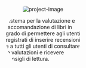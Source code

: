 <style>
  .photos {
  display: inline-block;
  position: relative;
  width: 200px;
  height: 200px;
  overflow: hidden;
  border-radius: 50%;
}
</style>

<div class="photos">
<a href="https://github.com/CostaAris"> 
  <img href="https://avatars.githubusercontent.com/u/169836651?v=4"> 
</a> 
<div class="photos">
<a href="https://github.com/ErPanzet"> 
  <img href="https://avatars.githubusercontent.com/u/169908490?v=4"> 
</a> 
<p align="center"><img src="https://socialify.git.ci/Andrea-Riva/BookRecommender/image?description=1&amp;descriptionEditable=Visualizza%20librerie%2C%20consigli%20e%20valutazioni.&amp;font=Inter&amp;language=1&amp;name=1&amp;owner=1&amp;pattern=Solid&amp;stargazers=1&amp;theme=Dark" alt="project-image"></p>

<p id="description">Sistema per la valutazione e raccomandazione di libri in grado di permettere agli utenti registrati di inserire recensioni e a tutti gli utenti di consultare le valutazioni e ricevere consigli di lettura.</p>

  
  
<h2>Features</h2>
*   Registrazione e Login
*   Creazione di Librerie
*   Pubblicazione di consigli e recensioni inerenti ai libri presenti in una Libreria
*   Visualizzazione di Librerie consigli e recensioni
*   Ricerca di Librerie libri consigli e recensioni

<h2>Collaboratori</h2>
